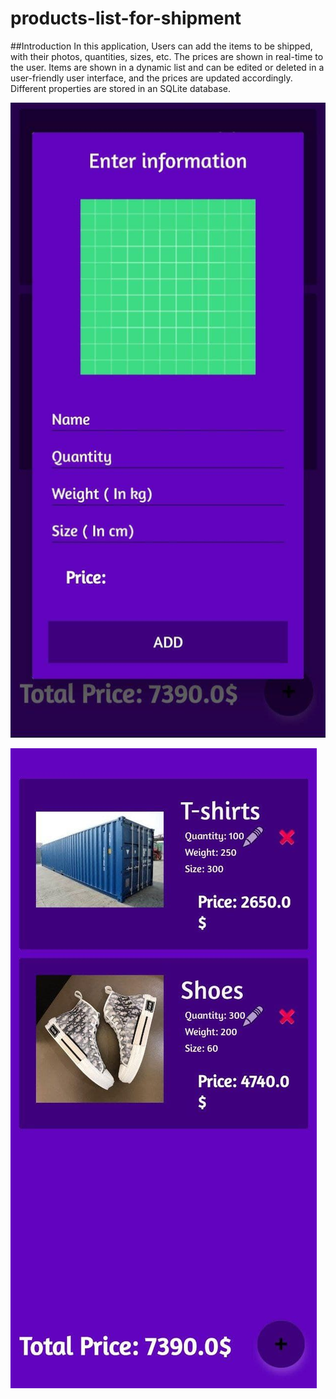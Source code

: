 # products-list-for-shipment

##Introduction
In this application, Users can add the items to be shipped, with their photos, quantities, sizes, etc.
The prices are shown in real-time to the user. 
Items are shown in a dynamic list and can be edited or deleted in a user-friendly user interface, and the prices are updated accordingly.  
Different properties are stored in an SQLite database.


![](image%201.jpg)

![](image%202.jpg)

